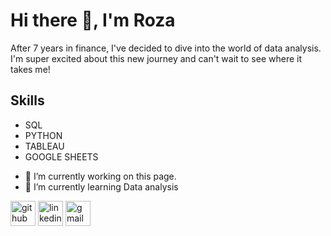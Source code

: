 # Hi there 👋, I'm Roza

After 7 years in finance, I've decided to dive into the world of data analysis. I'm super excited about this new journey and can't wait to see where it takes me!

## Skills

+ SQL
+ PYTHON
+ TABLEAU
+ GOOGLE SHEETS

- 🔭 I’m currently working on this page. 
- 🌱 I’m currently learning Data analysis 


[<img src='https://cdn.jsdelivr.net/npm/simple-icons@3.0.1/icons/github.svg' alt='github' height='40'>](https://github.com/rozaszeremeta)  [<img src='https://cdn.jsdelivr.net/npm/simple-icons@3.0.1/icons/linkedin.svg' alt='linkedin' height='40'>](https://www.linkedin.com/in/https://www.linkedin.com/in/roza-szeremeta//)  [<img src='https://cdn.jsdelivr.net/npm/simple-icons@3.0.1/icons/gmail.svg' alt='gmail' height='40'>](roza.szeremeta@gmail.com)  

